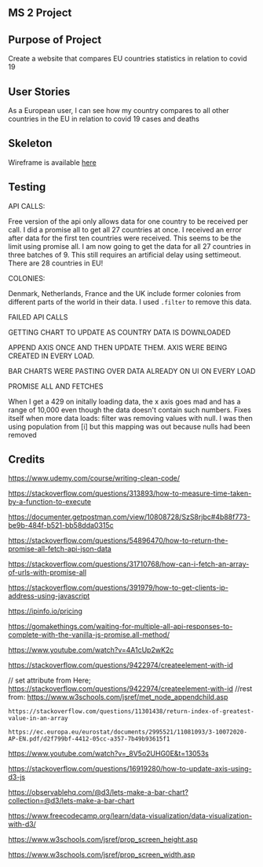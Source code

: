 ## MS 2 Project

## Purpose of Project

Create a website that compares EU countries statistics in relation to covid 19

## User Stories

As a European user, I can see how my country compares to all other countries in the EU in relation to covid 19 cases and deaths

## Skeleton

Wireframe is available [here](./docs/wireframe.png)

## Testing

API CALLS:

Free version of the api only allows data for one country to be received per call. I did a promise all to get all 27 countries at once. I received an error after data for the first ten countries were received. This seems to be the limit using promise all. I am now going to get the data for all 27 countries in three batches of 9. This still requires an artificial delay using settimeout. There are 28 countries in EU!

COLONIES:

Denmark, Netherlands, France and the UK include former colonies from different parts of the world in their data. I used `.filter` to remove this data.

FAILED API CALLS

GETTING CHART TO UPDATE AS COUNTRY DATA IS DOWNLOADED

APPEND AXIS ONCE AND THEN UPDATE THEM. AXIS WERE BEING CREATED IN EVERY LOAD.

BAR CHARTS WERE PASTING OVER DATA ALREADY ON UI ON EVERY LOAD


PROMISE ALL AND FETCHES


When I get a 429 on initally loading data, the x axis goes mad and has a range of 10,000 even though the data doesn't contain such numbers. Fixes itself when more data loads: filter was removing values with null. I was then using population from [i] but this mapping was out because nulls had been removed

## Credits

https://www.udemy.com/course/writing-clean-code/

https://stackoverflow.com/questions/313893/how-to-measure-time-taken-by-a-function-to-execute

https://documenter.getpostman.com/view/10808728/SzS8rjbc#4b88f773-be9b-484f-b521-bb58dda0315c

https://stackoverflow.com/questions/54896470/how-to-return-the-promise-all-fetch-api-json-data

https://stackoverflow.com/questions/31710768/how-can-i-fetch-an-array-of-urls-with-promise-all

https://stackoverflow.com/questions/391979/how-to-get-clients-ip-address-using-javascript

https://ipinfo.io/pricing

https://gomakethings.com/waiting-for-multiple-all-api-responses-to-complete-with-the-vanilla-js-promise.all-method/

https://www.youtube.com/watch?v=4A1cUp2wK2c

https://stackoverflow.com/questions/9422974/createelement-with-id

  // set attribute from Here; https://stackoverflow.com/questions/9422974/createelement-with-id
    //rest from: https://www.w3schools.com/jsref/met_node_appendchild.asp

    https://stackoverflow.com/questions/11301438/return-index-of-greatest-value-in-an-array

    https://ec.europa.eu/eurostat/documents/2995521/11081093/3-10072020-AP-EN.pdf/d2f799bf-4412-05cc-a357-7b49b93615f1

https://www.youtube.com/watch?v=_8V5o2UHG0E&t=13053s

https://stackoverflow.com/questions/16919280/how-to-update-axis-using-d3-js

https://observablehq.com/@d3/lets-make-a-bar-chart?collection=@d3/lets-make-a-bar-chart

https://www.freecodecamp.org/learn/data-visualization/data-visualization-with-d3/

 https://www.w3schools.com/jsref/prop_screen_height.asp

 https://www.w3schools.com/jsref/prop_screen_width.asp